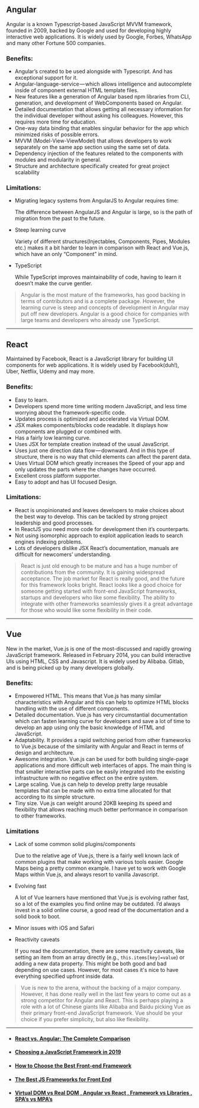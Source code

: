 ## Angular
Angular is a known Typescript-based JavaScript MVVM framework, founded in 2009, backed by Google and used for developing highly interactive web applications. It is widely used by Google, Forbes, WhatsApp and many other Fortune 500 companies.

### Benefits:
* Angular’s created to be used alongside with Typescript. And has exceptional support for it.
* Angular-language-service — which allows intelligence and autocomplete inside of component external HTML template files.
* New features like a generation of Angular based npm libraries from CLI, generation, and development of WebComponents based on Angular.
* Detailed documentation that allows getting all necessary information for the individual developer without asking his colleagues. However, this requires more time for education.
* One-way data binding that enables singular behavior for the app which minimized risks of possible errors.
* MVVM (Model-View-ViewModel) that allows developers to work separately on the same app section using the same set of data.
* Dependency injection of the features related to the components with modules and modularity in general.
* Structure and architecture specifically created for great project scalability

### Limitations:
* Migrating legacy systems from AngularJS to Angular requires time:

    The difference between AngularJS and Angular is large, so is the path of migration from the past to the future.

* Steep learning curve

    Variety of different structures(Injectables, Components, Pipes, Modules etc.) makes it a bit harder to learn in comparison with React and Vue.js, which have an only “Component” in mind.

* TypeScript

    While TypeScript improves maintainability of code, having to learn it doesn’t make the curve gentler.

> Angular is the most mature of the frameworks, has good backing in terms of contributors and is a complete package. However, the learning curve is steep and concepts of development in Angular may put off new developers. Angular is a good choice for companies with large teams and developers who already use TypeScript.

___

## React
Maintained by Facebook, React is a JavaScript library for building UI components for web applications. It is widely used by Facebook(duh!), Uber, Netflix, Udemy and may more.

### Benefits:
* Easy to learn.
* Developers spend more time writing modern JavaScript, and less time worrying about the framework-specific code.
* Updates process is optimized and accelerated via Virtual DOM.
* JSX makes components/blocks code readable. It displays how components are plugged or combined with.
* Has a fairly low learning curve.
* Uses JSX for template creation instead of the usual JavaScript.
* Uses just one direction data flow — downward. And in this type of structure, there is no way that child elements can affect the parent data.
* Uses Virtual DOM which greatly increases the Speed of your app and only updates the parts where the changes have occurred.
* Excellent cross platform supporter.
* Easy to adopt and has UI focused Design.

### Limitations:
* React is unopinionated and leaves developers to make choices about the best way to develop. This can be tackled by strong project leadership and good processes.
* In ReactJS you need more code for development then it’s counterparts.
* Not using isomorphic approach to exploit application leads to search engines indexing problems.
* Lots of developers dislike JSX React’s documentation, manuals are difficult for newcomers’ understanding.

> React is just old enough to be mature and has a huge number of contributions from the community. It is gaining widespread acceptance. The job market for React is really good, and the future for this framework looks bright.
React looks like a good choice for someone getting started with front-end JavaScript frameworks, startups and developers who like some flexibility. The ability to integrate with other frameworks seamlessly gives it a great advantage for those who would like some flexibility in their code.

___

## Vue
New in the market, Vue.js is one of the most-discussed and rapidly growing JavaScript framework. Released in February 2014, you can build interactive UIs using HTML, CSS and Javascript. It is widely used by Alibaba. Gitlab, and is being picked up by many developers globally.

### Benefits:
* Empowered HTML. This means that Vue.js has many similar characteristics with Angular and this can help to optimize HTML blocks handling with the use of different components.
* Detailed documentation. Vue.js has very circumstantial documentation which can fasten learning curve for developers and save a lot of time to develop an app using only the basic knowledge of HTML and JavaScript.
* Adaptability. It provides a rapid switching period from other frameworks to Vue.js because of the similarity with Angular and React in terms of design and architecture.
* Awesome integration. Vue.js can be used for both building single-page applications and more difficult web interfaces of apps. The main thing is that smaller interactive parts can be easily integrated into the existing infrastructure with no negative effect on the entire system.
* Large scaling. Vue.js can help to develop pretty large reusable templates that can be made with no extra time allocated for that according to its simple structure.
* Tiny size. Vue.js can weight around 20KB keeping its speed and flexibility that allows reaching much better performance in comparison to other frameworks.

### Limitations
* Lack of some common solid plugins/components

    Due to the relative age of Vue.js, there is a fairly well known lack of common plugins that make working with various tools easier. Google Maps being a pretty common example. I have yet to work with Google Maps within Vue.js, and always resort to vanilla Javascript.

* Evolving fast

    A lot of Vue learners have mentioned that Vue.js is evolving rather fast, so a lot of the examples you find online may be outdated. I’d always invest in a solid online course, a good read of the documentation and a solid book to boot.

* Minor issues with iOS and Safari

* Reactivity caveats

    If you read the documentation, there are some reactivity caveats, like setting an item from an array directly (e.g., `this.items[key]=value`) or adding a new data property. This might be both good and bad depending on use cases. However, for most cases it's nice to have everything specified upfront inside data.

> Vue is new to the arena, without the backing of a major company.
However, it has done really well in the last few years to come out as a strong competitor for Angular and React. This is perhaps playing a role with a lot of Chinese giants like Alibaba and Baidu picking Vue as their primary front-end JavaScript framework. Vue should be your choice if you prefer simplicity, but also like flexibility.

___

* #### [React vs. Angular: The Complete Comparison](https://programmingwithmosh.com/react/react-vs-angular/)

* #### [Choosing a JavaScript Framework in 2019](https://medium.com/@TechMagic/reactjs-vs-angular5-vs-vue-js-what-to-choose-in-2018-b91e028fa91d)

* #### [How to Choose the Best Front-end Framework](https://www.toptal.com/javascript/choosing-best-front-end-framework)

* #### [The Best JS Frameworks for Front End](https://rubygarage.org/blog/best-javascript-frameworks-for-front-end)

* #### [Virtual DOM vs Real DOM , Angular vs React , Framework vs Libraries , SPA’s vs MPA’s](https://medium.com/@ahaseeb12251998/virtual-dom-vs-real-dom-angular-vs-react-framework-vs-libraries-spas-vs-mpa-s-946fceb70955)
